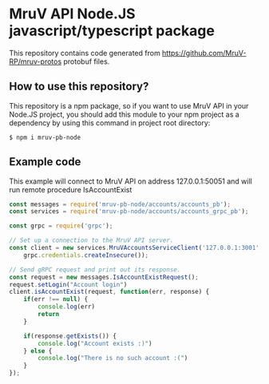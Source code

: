 # MruV API Node.JS javascript/typescript package

This repository contains code generated from https://github.com/MruV-RP/mruv-protos protobuf files.

## How to use this repository?
This repository is a npm package, so if you want to use MruV API in your Node.JS project, you should add this module to your npm project as a dependency by using this command in project root directory:
```
$ npm i mruv-pb-node
```

## Example code
This example will connect to MruV API on address 127.0.0.1:50051 and will run remote procedure IsAccountExist
```js
const messages = require('mruv-pb-node/accounts/accounts_pb');
const services = require('mruv-pb-node/accounts/accounts_grpc_pb');

const grpc = require('grpc');

// Set up a connection to the MruV API server.
const client = new services.MruVAccountsServiceClient('127.0.0.1:3001',
    grpc.credentials.createInsecure());

// Send gRPC request and print out its response.
const request = new messages.IsAccountExistRequest();
request.setLogin("Account login")
client.isAccountExist(request, function(err, response) {
    if(err !== null) {
        console.log(err)
        return
    }

    if(response.getExists()) {
        console.log("Account exists :)")
    } else {
        console.log("There is no such account :(")
    }
});
```
